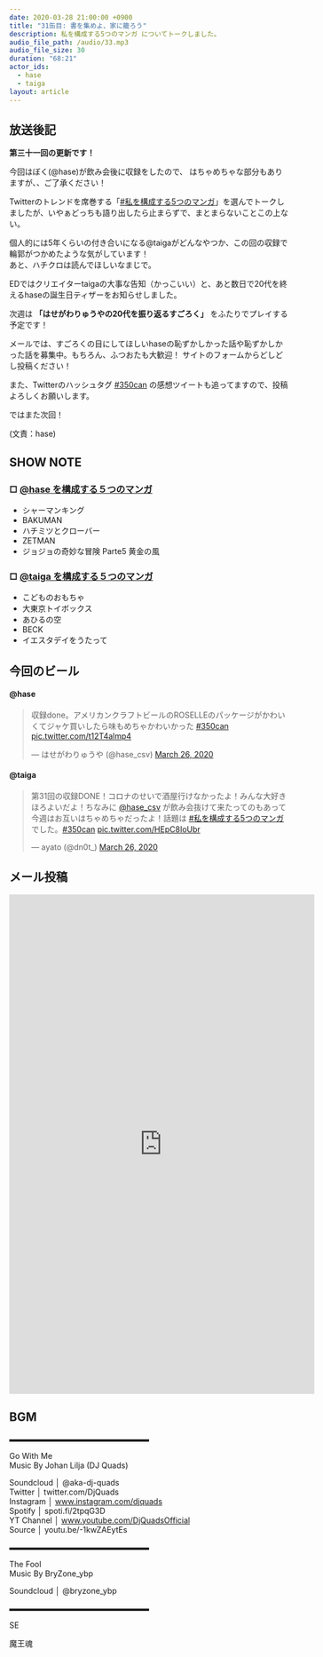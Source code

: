 ```yaml
---
date: 2020-03-28 21:00:00 +0900
title: "31缶目: 書を集めよ、家に籠ろう"
description: 私を構成する5つのマンガ についてトークしました。
audio_file_path: /audio/33.mp3
audio_file_size: 30
duration: "68:21"
actor_ids:
  - hase
  - taiga
layout: article
---
```


## 放送後記

__第三十一回の更新です！__

今回はぼく(@hase)が飲み会後に収録をしたので、
はちゃめちゃな部分もありますが、、ご了承ください！

Twitterのトレンドを席巻する「[#私を構成する5つのマンガ](https://twitter.com/hashtag/%E7%A7%81%E3%82%92%E6%A7%8B%E6%88%90%E3%81%99%E3%82%8B5%E3%81%A4%E3%81%AE%E3%83%9E%E3%83%B3%E3%82%AC?src=hashtag_click)」を選んでトークしましたが、いやぁどっちも語り出したら止まらずで、まとまらないことこの上ない。

個人的には5年くらいの付き合いになる@taigaがどんなやつか、この回の収録で輪郭がつかめたような気がしています！  
あと、ハチクロは読んでほしいなまじで。  

EDではクリエイターtaigaの大事な告知（かっこいい）と、あと数日で20代を終えるhaseの誕生日ティザーをお知らせしました。  

次週は __「はせがわりゅうやの20代を振り返るすごろく」__ をふたりでプレイする予定です！

メールでは、すごろくの目にしてほしいhaseの恥ずかしかった話や恥ずかしかった話を募集中。もちろん、ふつおたも大歓迎！
サイトのフォームからどしどし投稿ください！

また、Twitterのハッシュタグ [#350can](https://twitter.com/search?q=%23350can&src=hashtag_click) の感想ツイートも追ってますので、投稿よろしくお願いします。

ではまた次回！

(文責：hase)

## SHOW NOTE

### □ [@hase を構成する５つのマンガ](https://twitter.com/hase_csv/status/1242123986542014464)
- シャーマンキング
- BAKUMAN
- ハチミツとクローバー
- ZETMAN
- ジョジョの奇妙な冒険 Parte5 黄金の風

### □ [@taiga を構成する５つのマンガ](https://twitter.com/dn0t_/status/1242644603175501824)
- こどものおもちゃ
- 大東京トイボックス
- あひるの空
- BECK
- イエスタデイをうたって

## 今回のビール

#### @hase
<blockquote class="twitter-tweet"><p lang="ja" dir="ltr">収録done。アメリカンクラフトビールのROSELLEのパッケージがかわいくてジャケ買いしたら味もめちゃかわいかった <a href="https://twitter.com/hashtag/350can?src=hash&amp;ref_src=twsrc%5Etfw">#350can</a> <a href="https://t.co/t12T4almp4">pic.twitter.com/t12T4almp4</a></p>&mdash; はせがわりゅうや (@hase_csv) <a href="https://twitter.com/hase_csv/status/1243203142168137728?ref_src=twsrc%5Etfw">March 26, 2020</a></blockquote> <script async src="https://platform.twitter.com/widgets.js" charset="utf-8"></script>

#### @taiga
<blockquote class="twitter-tweet"><p lang="ja" dir="ltr">第31回の収録DONE！コロナのせいで酒屋行けなかったよ！みんな大好きほろよいだよ！ちなみに <a href="https://twitter.com/hase_csv?ref_src=twsrc%5Etfw">@hase_csv</a> が飲み会抜けて来たってのもあって今週はお互いはちゃめちゃだったよ！話題は <a href="https://twitter.com/hashtag/%E7%A7%81%E3%82%92%E6%A7%8B%E6%88%90%E3%81%99%E3%82%8B5%E3%81%A4%E3%81%AE%E3%83%9E%E3%83%B3%E3%82%AC?src=hash&amp;ref_src=twsrc%5Etfw">#私を構成する5つのマンガ</a> でした。<a href="https://twitter.com/hashtag/350can?src=hash&amp;ref_src=twsrc%5Etfw">#350can</a> <a href="https://t.co/HEpC8IoUbr">pic.twitter.com/HEpC8IoUbr</a></p>&mdash; ayato (@dn0t_) <a href="https://twitter.com/dn0t_/status/1243202974341410816?ref_src=twsrc%5Etfw">March 26, 2020</a></blockquote> <script async src="https://platform.twitter.com/widgets.js" charset="utf-8"></script>

## メール投稿

<iframe src="https://docs.google.com/forms/d/e/1FAIpQLSfTZ99ZtY5BJtHk38i7c_p3AdF-uIGnOOsc6W05wV6L0MTAQg/viewform?embedded=true" width="550" height="900" frameborder="0" marginheight="0" marginwidth="0">読み込んでいます…</iframe>

## BGM
▬▬▬▬▬▬▬▬▬▬▬▬▬▬▬▬▬▬  

Go With Me  
Music By Johan Lilja (DJ Quads)  

Soundcloud │ @aka-dj-quads  
Twitter │ twitter.com/DjQuads  
Instagram │ www.instagram.com/djquads  
Spotify │ spoti.fi/2tpqG3D  
YT Channel │ www.youtube.com/DjQuadsOfficial  
Source │ youtu.be/-1kwZAEytEs  

▬▬▬▬▬▬▬▬▬▬▬▬▬▬▬▬▬▬  

The Fool  
Music By BryZone_ybp  

Soundcloud │ @bryzone_ybp  

▬▬▬▬▬▬▬▬▬▬▬▬▬▬▬▬▬▬  

SE

魔王魂
